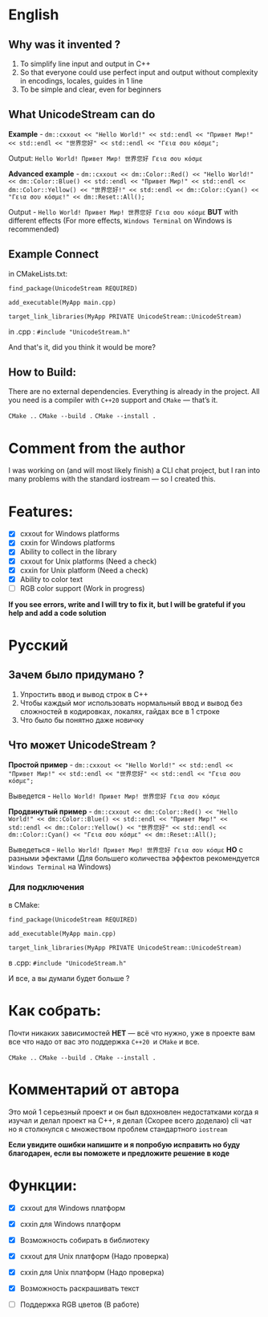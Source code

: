   # English 
  ## Why was it invented ?
  1. To simplify line input and output in C++
  2. So that everyone could use perfect input and output without complexity in encodings, locales, guides in 1 line
  3. To be simple and clear, even for beginners

  ## What UnicodeStream can do
  **Example** - ` dm::cxxout << "Hello World!" << std::endl << "Привет Мир!" << std::endl << "世界您好" << std::endl << "Γεια σου κόσμε"; `
  
  Output: ` Hello World! Привет Мир! 世界您好 Γεια σου κόσμε `

  **Advanced example** - `dm::cxxout << dm::Color::Red() << "Hello World!" << dm::Color::Blue() << std::endl << "Привет Мир!" << std::endl << dm::Color::Yellow() << "世界您好!" << std::endl << dm::Color::Cyan() << "Γεια σου κόσμε!" << dm::Reset::All();`

Output -  `Hello World! Привет Мир! 世界您好 Γεια σου κόσμε` 
**BUT** with different effects (For more effects, `Windows Terminal` on Windows is recommended)

  ## Example Connect 
  in CMakeLists.txt: 
  
   `find_package(UnicodeStream REQUIRED)` 
   
   `add_executable(MyApp main.cpp) `
   
   `target_link_libraries(MyApp PRIVATE UnicodeStream::UnicodeStream) `

  in .cpp :
  `#include "UnicodeStream.h"`
  
  And that's it, did you think it would be more?


  
  ## How to Build: 
  There are no external dependencies. Everything is already in the project.
  All you need is a compiler with `C++20` support and `CMake` — that’s it.

  `CMake ..` `CMake --build .` `CMake --install .`


  # Comment from the author
  I was working on (and will most likely finish) a CLI chat project, but I ran into many problems with the standard iostream — so I created this.

  # Features:
  - [x] cxxout for Windows platforms
  - [x] cxxin for Windows platforms 
  - [x] Ability to collect in the library 
  - [x] cxxout for Unix platforms (Need a check)
  - [x] cxxin for Unix platform (Need a check)
  - [x] Ability to color text
  - [ ] RGB color support (Work in progress)
  
  **If you see errors, write and I will try to fix it, but I will be grateful if you help and add a code solution**

  # Русский
  ## Зачем было придумано ?
  1. Упростить ввод и вывод строк в C++ 
  2. Чтобы каждый мог использовать нормальный ввод и вывод без сложностей в кодировках, локалях, гайдах все в 1 строке
  3. Что было бы понятно даже новичку

  ## Что может UnicodeStream ?
  **Простой пример** - ` dm::cxxout << "Hello World!" << std::endl << "Привет Мир!" << std::endl << "世界您好" << std::endl << "Γεια σου κόσμε"; `

  Выведется - `Hello World!
  Привет Мир!
  世界您好
  Γεια σου κόσμε`

  **Продвинутый пример** - `dm::cxxout << dm::Color::Red() << "Hello World!" << dm::Color::Blue() << std::endl << "Привет Мир!" << std::endl << dm::Color::Yellow() << "世界您好" << std::endl << dm::Color::Cyan() << "Γεια σου κόσμε" << dm::Reset::All();`
  
  Выведеться - `Hello World!
  Привет Мир!
  世界您好
  Γεια σου κόσμε` **НО** с разными эфектами (Для большего количества эффектов рекомендуется `Windows Terminal` на Windows)

 ### Для подключения
  в CMake:
  
   `find_package(UnicodeStream REQUIRED)` 
   
   `add_executable(MyApp main.cpp) `
   
   `target_link_libraries(MyApp PRIVATE UnicodeStream::UnicodeStream) `
  
  в .cpp: `#include "UnicodeStream.h"`
  
  И все, а вы думали будет больше ?

  # Как собрать:
  Почти никаких зависимостей **НЕТ** — всё что нужно, уже в проекте вам все что надо от вас это поддержка `C++20 `и `CMake` и все.

  `CMake ..` `CMake --build .` `CMake --install .`
  
  # Комментарий от автора
  Это мой 1 серьезный проект и он был вдохновлен недостатками когда я изучал и делал проект на C++, я делал (Скорее всего доделаю) cli чат но я столкнулся с множеством проблем стандартного ` iostream ` 

  **Если увидите ошибки напишите и я попробую исправить но буду благодарен, если вы поможете и предложите решение в коде**

  # Функции:
  - [x] cxxout для Windows платформ
  - [x] cxxin для Windows платформ 
  - [x] Возможность собирать в библиотеку 
  - [x] cxxout для Unix платформ (Надо проверка)
  - [x] cxxin для Unix платформ (Надо проверка)
  - [x] Возможность раскрашивать текст 
  - [ ] Поддержка RGB цветов (В работе)
  